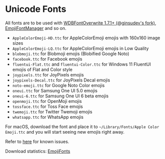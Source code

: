 # Unicode Fonts

All fonts are to be used with [WDBFontOverwrite 1.7.1+ (@ginsudev's fork)](https://github.com/ginsudev/WDBFontOverwrite/releases), [EmojiFontManager](https://www.ios-repo-updates.com/repository/poomsmart/package/com.ps.emojifontmanager) and so on.

- `AppleColorEmoji-HD.ttc` for AppleColorEmoji emojis with 160x160 image sizes
- `AppleColorEmoji-LQ.ttc` for AppleColorEmoji emojis in Low Quality
- `blobmoji.ttc` for Blobmoji emojis (Blobified Google Noto)
- `facebook.ttc` for Facebook emojis
- `fluentui-Flat.ttc` and `fluentui-Color.ttc` for Windows 11 FluentUI emojis of Flat and Color style
- `joypixels.ttc` for JoyPixels emojis
- `joypixels-Decal.ttc` for JoyPixels Decal emojis
- `noto-emoji.ttc` for Google Noto Color emojis
- `oneui.ttc` for Samsung One UI 5.0 emojis
- `oneui-6.ttc` for Samsung One UI 6 beta emojis
- `openmoji.ttc` for OpenMoji emojis
- `tossface.ttc` for Toss Face emojis
- `twemoji.ttc` for Twitter Twemoji emojis
- `whatsapp.ttc` for WhatsApp emojis

For macOS, download the font and place it to `~/Library/Fonts/Apple Color Emoji.ttc` and you will start seeing new emojis right away.

Refer to [here](https://github.com/PoomSmart/EmojiFonts/blob/main/CAVEATS.md) for known issues.

Download statistics: [EmojiFonts](https://tooomm.github.io/github-release-stats/?username=PoomSmart&repository=EmojiFonts)
